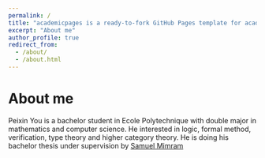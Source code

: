 ```yaml
---
permalink: /
title: "academicpages is a ready-to-fork GitHub Pages template for academic personal websites"
excerpt: "About me"
author_profile: true
redirect_from: 
  - /about/
  - /about.html
---
```


# About me

Peixin You is a bachelor student in Ecole Polytechnique with double major in mathematics and computer science. He interested in logic, formal method, verification, type theory and higher category theory. He is doing his bachelor thesis under supervision by [Samuel Mimram](https://www.lix.polytechnique.fr/Labo/Samuel.Mimram//) 
